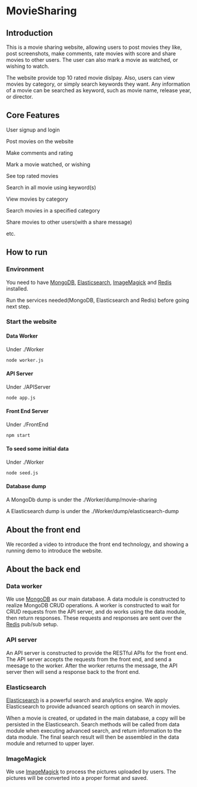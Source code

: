 # MovieSharing

## Introduction

This is a movie sharing website, allowing users to post movies they like, post screenshots, make comments, rate movies with score and share movies to other users. The user can also mark a movie as watched, or wishing to watch.

The website provide top 10 rated movie dislpay. Also, users can view movies by category, or simply search keywords they want. Any information of a movie can be searched as keyword, such as movie name, release year, or director.

## Core Features

User signup and login

Post movies on the website

Make comments and rating

Mark a movie watched, or wishing

See top rated movies

Search in all movie using keyword(s)

View movies by category

Search movies in a specified category

Share movies to other users(with a share message)

etc.

## How to run

### Environment

You need to have [MongoDB](https://www.mongodb.com), [Elasticsearch](https://www.elastic.co/products/elasticsearch), [ImageMagick](https://www.imagemagick.org/script/index.php) and [Redis](https://redis.io/) installed.

Run the services needed(MongoDB, Elasticsearch and Redis) before going next step.

### Start the website

#### Data Worker

Under ./Worker

```bash
node worker.js
```

#### API Server

Under ./APIServer

```bash
node app.js
```

#### Front End Server

Under ./FrontEnd

```bash
npm start
```

#### To seed some initial data

Under ./Worker

```bash
node seed.js
```

#### Database dump

A MongoDb dump is under the ./Worker/dump/movie-sharing

A Elasticsearch dump is under the ./Worker/dump/elasticsearch-dump

## About the front end

We recorded a video to introduce the front end technology, and showing a running demo to introduce the website.

## About the back end

### Data worker

We use [MongoDB](https://www.mongodb.com) as our main database. A data module is constructed to realize MongoDB CRUD operations. A worker is constructed to wait for CRUD requests from the API server, and do works using the data module, then return responses. These requests and responses are sent over the [Redis](https://redis.io/) pub/sub setup.

### API server

An API server is constructed to provide the RESTful APIs for the front end. The API server accepts the requests from the front end, and send a meesage to the worker. After the worker returns the message, the API server then will send a response back to the front end.

### Elasticsearch

[Elasticsearch](https://www.elastic.co/products/elasticsearch) is a powerful search and analytics engine. We apply Elasticsearch to provide advanced search options on search in movies.

When a movie is created, or updated in the main database, a copy will be persisted in the Elasticsearch. Search methods will be called from data module when executing advanced search, and return information to the data module. The final search result will then be assembled in the data module and returned to upper layer.

### ImageMagick

We use [ImageMagick](https://www.imagemagick.org/script/index.php) to process the pictures uploaded by users. The pictures will be converted into a proper format and saved. 